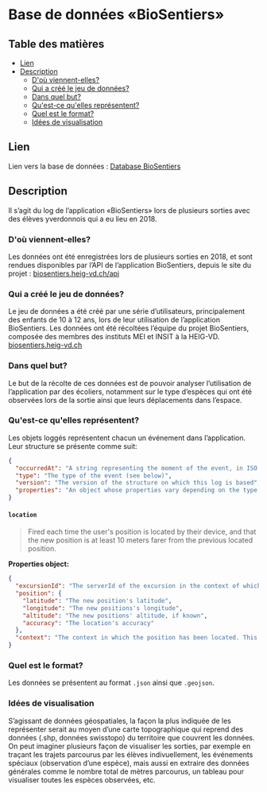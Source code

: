 # Base de données «BioSentiers»

## Table des matières

- [Lien](#database)
- [Description](#description)
  - [D'où viennent-elles?](#doù-viennent-elles)
  - [Qui a créé le jeu de données?](#qui-a-créé-le-jeu-de-données)
  - [Dans quel but?](#dans-quel-but)
  - [Qu'est-ce qu'elles représentent?](#quest-ce-quelles-représentent)
  - [Quel est le format?](#quel-est-le-format)
  - [Idées de visualisation](#idées-de-visualisation)


## Lien
Lien vers la base de données : [Database BioSentiers](https://biosentiers.heig-vd.ch/api/trails/8c8c2474-4375-4121-95d3-763f381717df/data-package)

## Description
Il s’agit du log de l’application «BioSentiers» lors de plusieurs sorties avec des élèves yverdonnois qui a eu lieu en 2018.


### D'où viennent-elles?
Les données ont été enregistrées lors de plusieurs sorties en 2018, et sont rendues disponibles par l’API de l’application BioSentiers, depuis le site du projet : [biosentiers.heig-vd.ch/api](https://biosentiers.heig-vd.ch/api)

### Qui a créé le jeu de données?
Le jeu de données a été créé par une série d’utilisateurs, principalement des enfants de 10 à 12 ans, lors de leur utilisation de l’application BioSentiers. Les données ont été récoltées l’équipe du projet BioSentiers, composée des membres des instituts MEI et INSIT à la HEIG-VD. [biosentiers.heig-vd.ch](https://biosentiers.heig-vd.ch/landing/)

### Dans quel but?
Le but de la récolte de ces données est de pouvoir analyser l’utilisation de l’application par des écoliers, notamment sur le type d’espèces qui ont été observées lors de la sortie ainsi que leurs déplacements dans l’espace.

### Qu'est-ce qu'elles représentent?

Les objets loggés représentent chacun un événement dans l’application. Leur structure se présente comme suit:

```json
{
  "occurredAt": "A string representing the moment of the event, in ISO format",
  "type": "The type of the event (see below)",
  "version": "The version of the structure on which this log is based",
  "properties": "An object whose properties vary depending on the type of the log (see below)"
}
```


#### `location`

> Fired each time the user's position is located by their device, and that the new position is at least 10 meters farer from the previous located position.

**Properties object:**

```json
{
  "excursionId": "The serverId of the excursion in the context of which the position has been located",
  "position": {
    "latitude": "The new position's latitude",
    "longitude": "The new positions's longitude",
    "altitude": "The new positions' altitude, if known",
    "accuracy": "The location's accuracy"
  },
  "context": "The context in which the position has been located. This can be either on an excursion's card page (excursionCard) or when in the AR view (ar)."
}
```

### Quel est le format?
Les données se présentent au format ```.json``` ainsi que ```.geojson```.

### Idées de visualisation
S’agissant de données géospatiales, la façon la plus indiquée de les représenter serait au moyen d’une carte topographique qui reprend des données (.shp, données swisstopo) du territoire que couvrent les données. On peut imaginer plusieurs façon de visualiser les sorties, par exemple en traçant les trajets parcourus par les élèves indivuellement, les événements spéciaux (observation d’une espèce), mais aussi en extraire des données générales comme le nombre total de mètres parcourus, un tableau pour visualiser toutes les espèces observées, etc. 